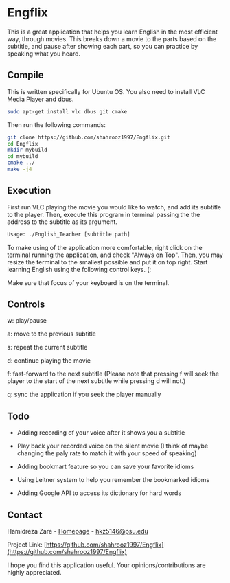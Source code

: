 # Engflix
This is a great application that helps you learn English in the most efficient way, through movies.
This breaks down a movie to the parts based on the subtitle, and pause after showing each part, so you can practice by speaking what you heard.

## Compile
This is written specifically for Ubuntu OS. You also need to install VLC Media Player and dbus.
```sh
sudo apt-get install vlc dbus git cmake
```
Then run the following commands:
```sh
git clone https://github.com/shahrooz1997/Engflix.git
cd Engflix
mkdir mybuild
cd mybuild
cmake ../
make -j4
```

## Execution
First run VLC playing the movie you would like to watch, and add its subtitle to the player. Then, execute this program in terminal passing the the address to the subtitle as its argument.
```sh
Usage: ./English_Teacher [subtitle path]
```
To make using of the application more comfortable, right click on the terminal running the application, and check "Always on Top". Then, you may resize the terminal to the smallest possible and put it on top right. Start learning English using the following control keys. (:

Make sure that focus of your keyboard is on the terminal.

## Controls

w: play/pause

a: move to the previous subtitle

s: repeat the current subtitle

d: continue playing the movie

f: fast-forward to the next subtitle (Please note that pressing f will seek the player to the start of the next subtitle while pressing d will not.)

q: sync the application if you seek the player manually

## Todo

* Adding recording of your voice after it shows you a subtitle

* Play back your recorded voice on the silent movie (I think of maybe changing the paly rate to match it with your speed of speaking)

* Adding bookmart feature so you can save your favorite idioms

* Using Leitner system to help you remember the bookmarked idioms

* Adding Google API to access its dictionary for hard words

## Contact

Hamidreza Zare - [Homepage](http://shahrooz1997.github.io/) - hkz5146@psu.edu

Project Link: [https://github.com/shahrooz1997/Engflix](https://github.com/shahrooz1997/Engflix)

I hope you find this application useful. Your opinions/contributions are highly appreciated.

